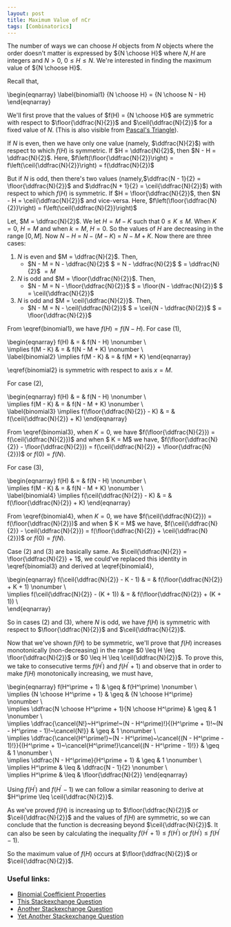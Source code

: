 ```yaml
---
layout: post
title: Maximum Value of nCr
tags: [Combinatorics]
---
```


The number of ways we can choose $H$ objects from $N$ objects where the order doesn't matter is expressed by ${N \choose H}$ where $N,H$ are integers and $N > 0$, $0 \leq H \leq N$. We're interested in finding the maximum value of ${N \choose H}$. 

Recall that,

\begin{eqnarray}
\label{binomial1}
{N \choose H} = {N \choose N - H}
\end{eqnarray}

We'll first prove that the values of $f(H) = {N \choose H}$ are symmetric with respect to $\floor{\ddfrac{N}{2}}$ and $\ceil{\ddfrac{N}{2}}$ for a fixed value of $N$. (This is also visible from [Pascal's Triangle](https://en.wikipedia.org/wiki/Pascal%27s_triangle)).

If $N$ is even, then we have only one value (namely, $\ddfrac{N}{2}$) with respect to which $f(H)$ is symmetric. If $H = \ddfrac{N}{2}$, then $N - H = \ddfrac{N}{2}$. Here, $f\left(\floor{\ddfrac{N}{2}}\right) = f\left(\ceil{\ddfrac{N}{2}}\right) = f(\ddfrac{N}{2})$

But if $N$ is odd, then there's two values (namely,$\ddfrac{N - 1}{2} = \floor{\ddfrac{N}{2}}$ and $\ddfrac{N + 1}{2} = \ceil{\ddfrac{N}{2}}$) with respect to which $f(H)$ is symmetric. If $H = \floor{\ddfrac{N}{2}}$, then $N - H = \ceil{\ddfrac{N}{2}}$ and vice-versa. Here, $f\left(\floor{\ddfrac{N}{2}}\right) = f\left(\ceil{\ddfrac{N}{2}}\right)$

Let, $M = \ddfrac{N}{2}$. We let $H = M - K$ such that $0 \leq K \leq M$. When $K = 0$, $H = M$ and when $k = M$, $H = 0$. So the values of $H$ are decreasing in the range $\left[0, M\right]$. Now $N - H$ $=$ $N - (M - K)$ $=$ $N - M + K$. Now there are three cases:

1. $N$ is even and $M = \ddfrac{N}{2}$. Then,
    - $N - M = N - \ddfrac{N}{2}$ $ = N - \ddfrac{N}{2}$ $ = \ddfrac{N}{2}$ $= M$ 
2. $N$ is odd and $M = \floor{\ddfrac{N}{2}}$. Then,
    - $N - M = N - \floor{\ddfrac{N}{2}}$ $ = \floor{N - \ddfrac{N}{2}}$ $ = \ceil{\ddfrac{N}{2}}$
3. $N$ is odd and $M = \ceil{\ddfrac{N}{2}}$. Then,
    - $N - M = N - \ceil{\ddfrac{N}{2}}$ $ = \ceil{N - \ddfrac{N}{2}}$ $ = \floor{\ddfrac{N}{2}}$

From \eqref{binomial1}, we have $f(H) = f(N - H)$. For case $(1)$, 

\begin{eqnarray}
f(H) & = & f(N - H) \nonumber \\\
\implies f(M - K) & = & f(N - M + K) \nonumber \\\
\label{binomial2}
\implies f(M - K) & = & f(M + K)
\end{eqnarray}

\eqref{binomial2} is symmetric with respect to axis $x = M$. 

For case $(2)$,

\begin{eqnarray}
f(H) & = & f(N - H) \nonumber \\\
\implies f(M - K) & = & f(N - M + K) \nonumber \\\
\label{binomial3}
\implies f(\floor{\ddfrac{N}{2}} - K) & = & f(\ceil{\ddfrac{N}{2}} + K)
\end{eqnarray}

From \eqref{binomial3}, when $K = 0$, we have $f(\floor{\ddfrac{N}{2}}) = f(\ceil{\ddfrac{N}{2}})$ and when $ K = M$ we have, $f(\floor{\ddfrac{N}{2}} - \floor{\ddfrac{N}{2}}) = f(\ceil{\ddfrac{N}{2}} + \floor{\ddfrac{N}{2}})$ or $f(0) = f(N)$.

For case $(3)$,

\begin{eqnarray}
f(H) & = & f(N - H) \nonumber \\\
\implies f(M - K) & = & f(N - M + K) \nonumber \\\
\label{binomial4}
\implies  f(\ceil{\ddfrac{N}{2}} - K) & = & f(\floor{\ddfrac{N}{2}} + K)
\end{eqnarray}

From \eqref{binomial4}, when $K = 0$, we have $f(\ceil{\ddfrac{N}{2}}) = f(\floor{\ddfrac{N}{2}})$ and when $ K = M$ we have, $f(\ceil{\ddfrac{N}{2}} - \ceil{\ddfrac{N}{2}}) = f(\floor{\ddfrac{N}{2}} + \ceil{\ddfrac{N}{2}})$ or $f(0) = f(N)$.

Case $(2)$ and $(3)$ are basically same. As $\ceil{\ddfrac{N}{2}} = \floor{\ddfrac{N}{2}} + 1$, we could've replaced this identity in \eqref{binomial3} and derived at \eqref{binomial4},

\begin{eqnarray}
f(\ceil{\ddfrac{N}{2}} - K - 1) & = & f(\floor{\ddfrac{N}{2}} + K + 1) \nonumber \\\
\implies f(\ceil{\ddfrac{N}{2}} - (K + 1)) & = & f(\floor{\ddfrac{N}{2}} + (K + 1)) \\\
\end{eqnarray}

So in cases $(2)$ and $(3)$, where $N$ is odd, we have $f(H)$ is symmetric with respect to $\floor{\ddfrac{N}{2}}$ and $\ceil{\ddfrac{N}{2}}$. 

Now that we've shown $f(H)$ to be symmetric, we'll prove that $f(H)$ increases monotonically (non-decreasing) in the range $0 \leq H \leq \floor{\ddfrac{N}{2}}$ or $0 \leq H \leq \ceil{\ddfrac{N}{2}}$. To prove this, we take to consecutive terms $f(H^\prime)$ and $f(H^\prime + 1)$ and observe that in order to make $f(H)$ monotonically increasing, we must have,

\begin{eqnarray}
f(H^\prime + 1) & \geq & f(H^\prime) \nonumber \\\
\implies {N \choose H^\prime + 1} & \geq & {N \choose H^\prime} \nonumber \\\
\implies \ddfrac{N \choose H^\prime + 1}{N \choose H^\prime} & \geq & 1 \nonumber \\\
\implies \ddfrac{\cancel{N!}~H^\prime!~(N - H^\prime)!}{(H^\prime + 1)!~(N - H^\prime - 1)!~\cancel{N!}} & \geq & 1 \nonumber \\\
\implies \ddfrac{\cancel{H^\prime!}~(N - H^\prime)~\cancel{(N - H^\prime - 1)!}}{(H^\prime + 1)~\cancel{H^\prime!}\cancel{(N - H^\prime - 1)!}} & \geq & 1 \nonumber \\\
\implies \ddfrac{N - H^\prime}{H^\prime + 1} & \geq & 1 \nonumber \\\
\implies H^\prime & \leq & \ddfrac{N - 1}{2} \nonumber \\\
\implies H^\prime & \leq & \floor{\ddfrac{N}{2}}
\end{eqnarray}

Using $f(H^\prime)$ and $f(H^\prime - 1)$ we can follow a similar reasoning to derive at $H^\prime \leq \ceil{\ddfrac{N}{2}}$. 

As we've proved $f(H)$ is increasing up to $\floor{\ddfrac{N}{2}}$ or $\ceil{\ddfrac{N}{2}}$ and the values of $f(H)$ are symmetric, so we can conclude that the function is decreasing beyond $\ceil{\ddfrac{N}{2}}$. It can also be seen by calculating the inequality $f(H^\prime + 1) \leq f(H^\prime)$ or $f(H^\prime) \leq f(H^\prime - 1)$. 

So the maximum value of $f(H)$ occurs at $\floor{\ddfrac{N}{2}}$ or $\ceil{\ddfrac{N}{2}}$. 

### Useful links:
- [Binomial Coefficient Properties](https://en.wikipedia.org/wiki/Binomial_coefficient#Binomial_coefficients_as_polynomials)
- [This Stackexchange Question](https://math.stackexchange.com/questions/823693/prove-that-binom-nk-frac-n-n-kk-viewed-as-a-function-of-k)
- [Another Stackexchange Question](https://math.stackexchange.com/questions/722952/how-do-you-prove-n-choose-k-is-maximum-when-k-is-lceil-tfrac-n2-rcei)
- [Yet Another Stackexchange Question](https://math.stackexchange.com/questions/3717719/find-the-condition-where-the-product-of-two-factorials-is-minimized)
